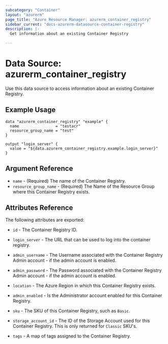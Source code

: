 ```yaml
---
subcategory: "Container"
layout: "azurerm"
page_title: "Azure Resource Manager: azurerm_container_registry"
sidebar_current: "docs-azurerm-datasource-container-registry"
description: |-
  Get information about an existing Container Registry

---
```


# Data Source: azurerm_container_registry

Use this data source to access information about an existing Container Registry.

## Example Usage

```hcl
data "azurerm_container_registry" "example" {
  name                = "testacr"
  resource_group_name = "test"
}

output "login_server" {
  value = "${data.azurerm_container_registry.example.login_server}"
}
```

## Argument Reference

* `name` - (Required) The name of the Container Registry.
* `resource_group_name` - (Required) The Name of the Resource Group where this Container Registry exists.

## Attributes Reference

The following attributes are exported:

* `id` - The Container Registry ID.

* `login_server` - The URL that can be used to log into the container registry.

* `admin_username` - The Username associated with the Container Registry Admin account - if the admin account is enabled.

* `admin_password` - The Password associated with the Container Registry Admin account - if the admin account is enabled.

* `location` - The Azure Region in which this Container Registry exists.

* `admin_enabled` - Is the Administrator account enabled for this Container Registry.

* `sku` - The SKU of this Container Registry, such as `Basic`.

* `storage_account_id` - The ID of the Storage Account used for this Container Registry. This is only returned for `Classic` SKU's.

* `tags` - A map of tags assigned to the Container Registry.
